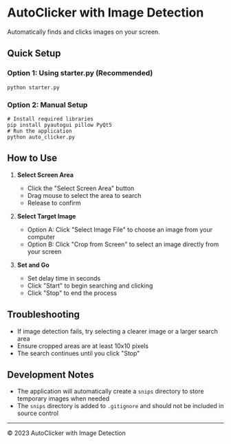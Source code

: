 # AutoClicker with Image Detection

Automatically finds and clicks images on your screen.

## Quick Setup

### Option 1: Using starter.py (Recommended)
```
python starter.py
```

### Option 2: Manual Setup
```
# Install required libraries
pip install pyautogui pillow PyQt5
# Run the application
python auto_clicker.py
```

## How to Use

1. **Select Screen Area**
   - Click the "Select Screen Area" button
   - Drag mouse to select the area to search
   - Release to confirm

2. **Select Target Image**
   - Option A: Click "Select Image File" to choose an image from your computer
   - Option B: Click "Crop from Screen" to select an image directly from your screen

3. **Set and Go**
   - Set delay time in seconds
   - Click "Start" to begin searching and clicking
   - Click "Stop" to end the process

## Troubleshooting

- If image detection fails, try selecting a clearer image or a larger search area
- Ensure cropped areas are at least 10x10 pixels
- The search continues until you click "Stop"

## Development Notes

- The application will automatically create a `snips` directory to store temporary images when needed
- The `snips` directory is added to `.gitignore` and should not be included in source control

---
© 2023 AutoClicker with Image Detection
